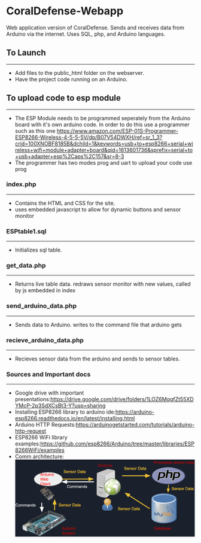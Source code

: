 # CoralDefense-Webapp
Web application version of CoralDefense. Sends and receives data from Arduino via the internet. Uses SQL, php, and Arduino languages.

## To Launch
-----------
* Add files to the public_html folder on the webserver.
* Have the project code running on an Arduino.
## To upload code to esp module
----------- 
* The ESP Module needs to be programmed seperately from the Arduino board with it's own arduino code. In order to do this use a programmer such as this one https://www.amazon.com/ESP-01S-Programmer-ESP8266-Wireless-4-5-5-5V/dp/B07V54DWXH/ref=sr_1_3?crid=100XNOBF8185B&dchild=1&keywords=usb+to+esp8266+serial+wireless+wifi+module+adapter+board&qid=1613601736&sprefix=serial+to+usb+adapter+esp%2Caps%2C157&sr=8-3 
* The programmer has two modes prog and uart to upload your code use prog
### index.php
------------
* Contains the HTML and CSS for the site.
* uses embedded javascript to allow for dynamic buttons and sensor monitor
### ESPtable1.sql
----------------
* Initializes sql table.

### get_data.php
---------------
* Returns live table data. redraws sensor monitor with new values, called by js embedded in index

### send_arduino_data.php
------------------------
* Sends data to Arduino. writes to the command file that arduino gets

### recieve_arduino_data.php
---------------------------
* Recieves sensor data from the arduino and sends to sensor tables. 

### Sources and Important docs
---------------------------
* Google drive with important presentations:https://drive.google.com/drive/folders/1LOZ6MqgfZt55XDYMcP-2p3SdXCsBt3-Y?usp=sharing
* Installing ESP8266 library to arduino ide:https://arduino-esp8266.readthedocs.io/en/latest/installing.html 
* Arduino HTTP Requests:https://arduinogetstarted.com/tutorials/arduino-http-request
* ESP8266 WiFi library examples:https://github.com/esp8266/Arduino/tree/master/libraries/ESP8266WiFi/examples
* Comm architecture:
![alt text](/pictures/commarchitecture.png?raw=true)
